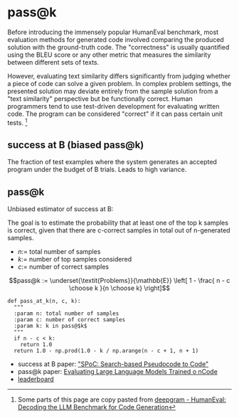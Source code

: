 # pass@k
Before introducing the immensely popular HumanEval benchmark, most evaluation methods for generated code involved comparing the produced solution with the ground-truth code. The "correctness" is usually quantified using the BLEU score or any other metric that measures the similarity between different sets of texts.

However, evaluating text similarity differs significantly from judging whether a piece of code can solve a given problem. In complex problem settings, the presented solution may deviate entirely from the sample solution from a "text similarity" perspective but be functionally correct. Human programmers tend to use test-driven development for evaluating written code. The program can be considered "correct" if it can pass certain unit tests. [^1]

## success at B (biased pass@k)
The fraction of test examples where the system generates an accepted program under the budget of B trials. Leads to high variance.

## pass@k
Unbiased estimator of success at B:

The goal is to estimate the probability that at least one of the top k samples is correct, given that there are c-correct samples in total out of n-generated samples.

- $n:=$ total number of samples
- $k:=$ number of top samples considered
- $c:=$ number of correct samples

$$pass@k := \underset{\textit{Problems}}{\mathbb{E}} \left[ 1 - \frac{ n - c \choose k }{n \choose k} \right]$$

```
def pass_at_k(n, c, k): 
  """ 
  :param n: total number of samples 
  :param c: number of correct samples 
  :param k: k in pass@$k$ 
  """ 
  if n - c < k: 
    return 1.0 
  return 1.0 - np.prod(1.0 - k / np.arange(n - c + 1, n + 1)
```

- success at B paper: ["SPoC: Search-based Pseudocode to Code"](https://proceedings.neurips.cc/paper/2019/file/7298332f04ac004a0ca44cc69ecf6f6b-Paper.pdf)
- pass@k paper: [Evaluating Large Language Models Trained o nCode](https://arxiv.org/pdf/2107.03374.pdf)
- [leaderboard](https://paperswithcode.com/sota/code-generation-on-humaneval)

[^1]: Some parts of this page are copy pasted from [deepgram - HumanEval: Decoding the LLM Benchmark for Code Generation](https://deepgram.com/learn/humaneval-llm-benchmark)